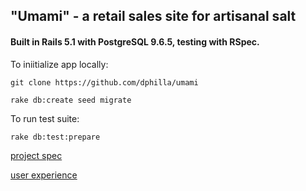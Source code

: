 ## "Umami" - a retail sales site for artisanal salt

#### Built in Rails 5.1 with PostgreSQL 9.6.5, testing with RSpec.

To iniitialize app locally:

` git clone https://github.com/dphilla/umami `

` rake db:create seed migrate `

To run test suite:

` rake db:test:prepare `


[project spec](http://backend.turing.io/module2/projects/little_shop)

[user experience](http://backend.turing.io/module2/projects/little_user_stories)


